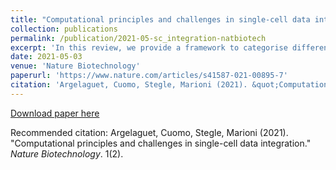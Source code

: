 ```yaml
---
title: "Computational principles and challenges in single-cell data integration"
collection: publications
permalink: /publication/2021-05-sc_integration-natbiotech
excerpt: 'In this review, we provide a framework to categorise different forms of single-cell data integration and explore future challenges for the field.'
date: 2021-05-03
venue: 'Nature Biotechnology'
paperurl: 'https://www.nature.com/articles/s41587-021-00895-7'
citation: 'Argelaguet, Cuomo, Stegle, Marioni (2021). &quot;Computational principles and challenges in single-cell data integration.&quot; <i>Nature Biotechnology</i>. 1(2).'
---
```


[Download paper here](http://annacuomo.github.io/files/s13059-021-02407-x.pdf)

Recommended citation: Argelaguet, Cuomo, Stegle, Marioni (2021). "Computational principles and challenges in single-cell data integration." <i>Nature Biotechnology</i>. 1(2).
